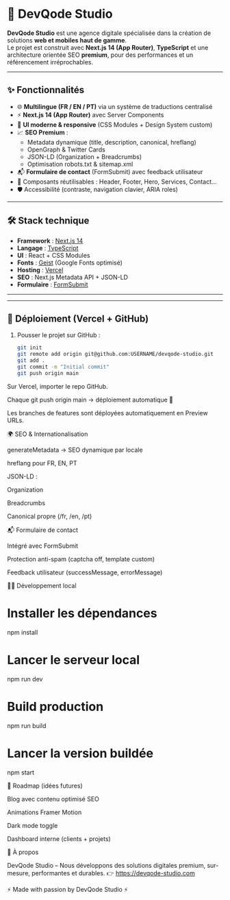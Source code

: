 
# 🚀 DevQode Studio

**DevQode Studio** est une agence digitale spécialisée dans la création de solutions **web et mobiles haut de gamme**.  
Le projet est construit avec **Next.js 14 (App Router)**, **TypeScript** et une architecture orientée SEO **premium**, pour des performances et un référencement irréprochables.

---

## ✨ Fonctionnalités

- 🌐 **Multilingue (FR / EN / PT)** via un système de traductions centralisé  
- ⚡ **Next.js 14 (App Router)** avec Server Components  
- 🎨 **UI moderne & responsive** (CSS Modules + Design System custom)  
- 📈 **SEO Premium** :  
  - Metadata dynamique (title, description, canonical, hreflang)  
  - OpenGraph & Twitter Cards  
  - JSON-LD (Organization + Breadcrumbs)  
  - Optimisation robots.txt & sitemap.xml  
- 📬 **Formulaire de contact** (FormSubmit) avec feedback utilisateur  
- 🧩 Composants réutilisables : Header, Footer, Hero, Services, Contact...  
- 🛡️ Accessibilité (contraste, navigation clavier, ARIA roles)  

---

## 🛠️ Stack technique

- **Framework** : [Next.js 14](https://nextjs.org/)  
- **Langage** : [TypeScript](https://www.typescriptlang.org/)  
- **UI** : React + CSS Modules  
- **Fonts** : [Geist](https://vercel.com/font) (Google Fonts optimisé)  
- **Hosting** : [Vercel](https://vercel.com/)  
- **SEO** : Next.js Metadata API + JSON-LD  
- **Formulaire** : [FormSubmit](https://formsubmit.co/)  

---


---

## 🚀 Déploiement (Vercel + GitHub)

1. Pousser le projet sur GitHub :  
   ```bash
   git init
   git remote add origin git@github.com:USERNAME/devqode-studio.git
   git add .
   git commit -m "Initial commit"
   git push origin main
Sur Vercel, importer le repo GitHub.

Chaque git push origin main → déploiement automatique 🚀

Les branches de features sont déployées automatiquement en Preview URLs.

🌍 SEO & Internationalisation

generateMetadata → SEO dynamique par locale

hreflang pour FR, EN, PT

JSON-LD :

Organization

Breadcrumbs

Canonical propre (/fr, /en, /pt)

📬 Formulaire de contact

Intégré avec FormSubmit

Protection anti-spam (captcha off, template custom)

Feedback utilisateur (successMessage, errorMessage)

👨‍💻 Développement local
# Installer les dépendances
npm install

# Lancer le serveur local
npm run dev

# Build production
npm run build

# Lancer la version buildée
npm start

📌 Roadmap (idées futures)

 Blog avec contenu optimisé SEO

 Animations Framer Motion

 Dark mode toggle

 Dashboard interne (clients + projets)

🏢 À propos

DevQode Studio – Nous développons des solutions digitales premium, sur-mesure, performantes et durables.
👉 https://devqode-studio.com

⚡ Made with passion by DevQode Studio ⚡
